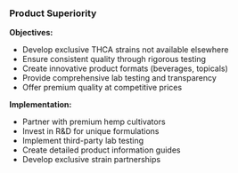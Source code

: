 ### Product Superiority

**Objectives:**

- Develop exclusive THCA strains not available elsewhere
- Ensure consistent quality through rigorous testing
- Create innovative product formats (beverages, topicals)
- Provide comprehensive lab testing and transparency
- Offer premium quality at competitive prices

**Implementation:**

- Partner with premium hemp cultivators
- Invest in R&D for unique formulations
- Implement third-party lab testing
- Create detailed product information guides
- Develop exclusive strain partnerships
